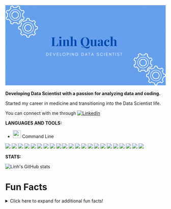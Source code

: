 <img src="https://github.com/LinhQuach13/readme_files/blob/master/main_banner.gif">

**Developing Data Scientist with a passion for analyzing data and coding.**

Started my career in medicine and transitioning into the Data Scientist life.

You can connect with me through [![LinkedIn][1.1]][1]

[1.1]: https://cdn.exclaimer.com/Handbook%20Images/linkedin-icon_square_16x16.png


[1]: https://www.linkedin.com/in/linhq61/



**LANGUAGES AND TOOLS:**
- <img src= "https://user-images.githubusercontent.com/80718476/126056944-4e52ab0c-a27a-46a7-976a-5a1d2c3d3617.jpeg" width= "25" height= "25"> Command Line

![](https://img.shields.io/static/v1?message=Python&logo=python&labelColor=5c5c5c&logoColor=FFFFFF&color=85C1E9&label=%20)
![](https://img.shields.io/static/v1?message=C++&logo=cplusplus&labelColor=5c5c5c&logoColor=FFFFFF&color=85C1E9&label=%20)
![](https://img.shields.io/static/v1?message=SQL&logo=mysql&labelColor=5c5c5c&color=85C1E9&logoColor=white&label=%20)
![](https://img.shields.io/static/v1?message=Tableau&logo=tableau&labelColor=5c5c5c&color=85C1E9&logoColor=white&label=%20)
![](https://img.shields.io/static/v1?message=Jupyter-Lab/Jupyter-Notebook&logo=jupyter&labelColor=5c5c5c&color=85C1E9&logoColor=white&label=%20)
![](https://img.shields.io/static/v1?message=Pandas&logo=pandas&labelColor=5c5c5c&color=85C1E9&logoColor=white&label=%20&text_color=white)
![](https://img.shields.io/static/v1?message=SciKit-Learn&logo=scikit-learn&labelColor=5c5c5c&color=85C1E9&logoColor=white&label=%20)
![](https://img.shields.io/static/v1?message=SciPy&logo=scipy&labelColor=5c5c5c&color=85C1E9&logoColor=white&label=%20)
![](https://img.shields.io/static/v1?message=NLTK&logo=python&labelColor=5c5c5c&color=85C1E9&logoColor=white&label=%20)
![](https://img.shields.io/static/v1?message=NumPy&logo=numpy&labelColor=5c5c5c&color=85C1E9&logoColor=white&label=%20)
![](https://img.shields.io/static/v1?message=MatPlotLib&logo=python&labelColor=5c5c5c&color=85C1E9&logoColor=white&label=%20)
![](https://img.shields.io/static/v1?message=Seaborn&logo=python&labelColor=5c5c5c&color=85C1E9&logoColor=white&label=%20)
![](https://img.shields.io/static/v1?message=Canva&logo=canva&labelColor=5c5c5c&color=85C1E9&logoColor=white&label=%20)
![](https://img.shields.io/static/v1?message=Markdown&logo=markdown&labelColor=5c5c5c&color=85C1E9&logoColor=white&label=%20)
![](https://img.shields.io/static/v1?message=GitHub&logo=github&labelColor=5c5c5c&color=85C1E9&logoColor=white&label=%20)
![](https://img.shields.io/static/v1?message=JupyterLab&logo=jupyter&labelColor=5c5c5c&color=85C1E9&logoColor=white&label=%20)
![](https://img.shields.io/static/v1?message=DeepNote&logo=deepnote&labelColor=5c5c5c&color=85C1E9&logoColor=white&label=%20)
![](https://img.shields.io/static/v1?message=Trello&logo=trello&labelColor=5c5c5c&color=85C1E9&logoColor=white&label=%20)
![](https://img.shields.io/static/v1?message=Excel&logo=microsoft-excel&labelColor=5c5c5c&color=85C1E9&logoColor=white&label=%20)
![](https://img.shields.io/static/v1?message=Markdown&logo=markdown&labelColor=5c5c5c&color=85C1E9&logoColor=white&label=%20)
![](https://img.shields.io/static/v1?message=VS_Code&logo=visual-studio-code&labelColor=5c5c5c&color=85C1E9&logoColor=white&label=%20)
![](https://img.shields.io/static/v1?message=Slack&logo=slack&labelColor=5c5c5c&color=2f5f98&logoColor=white&label=%20)





**STATS:**
<!---GitHub Stats--->
<!---To hide any specific stats, you can pass a query parameter ?hide= with comma-separated values.
Options: &hide=stars,commits,prs,issues,contribs--->

![Linh's GitHub stats](https://github-readme-stats.vercel.app/api?username=LinhQuach13&show_icons=true&bg_color=85C1E9&title_color=FFFFFF&text_color=FFFFFF&icon_color=1F618D)



# Fun Facts 
<details>
  <summary> Click here to expand for additional fun facts!</summary>
  
  - 😺 Cat Person
  - &#127794; Enjoy Hiking






